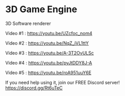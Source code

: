 # 3D Game Engine 

3D Software renderer


Video #1 : https://youtu.be/UZcfoc_nom4

Video #2 : https://youtu.be/NqZ_iVL1ttY

Video #3 : https://youtu.be/A-3T2OvULSc

Video #4 : https://youtu.be/pyJtDDY8J-A

Video #5 : https://youtu.be/roA951uuY6E


If you need help using it, join our FREE Discord server! https://discord.gg/Rt6uTeC
